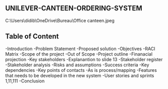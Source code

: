 ## UNILEVER-CANTEEN-ORDERING-SYSTEM

C:\Users\didib\OneDrive\Bureau\Office canteen.jpeg

## Table of Content

-Introduction
-Problem Statement
-Proposed solution
-Objectives
-RACI Matrix
-Scope of the project
-Out of Scope
-Project outline
-Finanacial projection
-Key stakeholders
-Explanantion to slide 13
-Stakeholder register
-Stakeholder analysis
-Risks and assumptions
-Success criteria
-Key dependencies
-Key points of contacts
-As is process/mapping
-Features that needs to be developed in the new system
-User stories and sprints 1,11,111
-Conclusion
